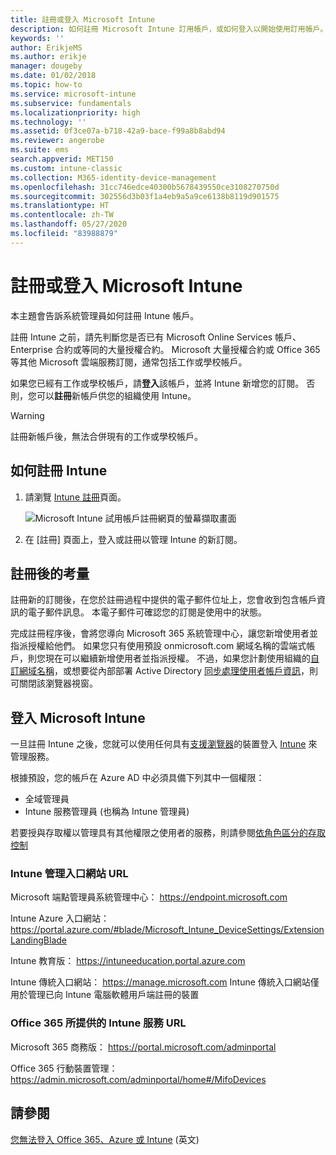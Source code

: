 ```yaml
---
title: 註冊或登入 Microsoft Intune
description: 如何註冊 Microsoft Intune 訂用帳戶，或如何登入以開始使用訂用帳戶。
keywords: ''
author: ErikjeMS
ms.author: erikje
manager: dougeby
ms.date: 01/02/2018
ms.topic: how-to
ms.service: microsoft-intune
ms.subservice: fundamentals
ms.localizationpriority: high
ms.technology: ''
ms.assetid: 0f3ce07a-b718-42a9-bace-f99a8b8abd94
ms.reviewer: angerobe
ms.suite: ems
search.appverid: MET150
ms.custom: intune-classic
ms.collection: M365-identity-device-management
ms.openlocfilehash: 31cc746edce40300b5678439550ce3108270750d
ms.sourcegitcommit: 302556d3b03f1a4eb9a5a9ce6138b8119d901575
ms.translationtype: HT
ms.contentlocale: zh-TW
ms.lasthandoff: 05/27/2020
ms.locfileid: "83988879"
---
```

# <a name="sign-up-or-sign-in-to-microsoft-intune"></a>註冊或登入 Microsoft Intune

本主題會告訴系統管理員如何註冊 Intune 帳戶。

註冊 Intune 之前，請先判斷您是否已有 Microsoft Online Services 帳戶、Enterprise 合約或等同的大量授權合約。 Microsoft 大量授權合約或 Office 365 等其他 Microsoft 雲端服務訂閱，通常包括工作或學校帳戶。

如果您已經有工作或學校帳戶，請**登入**該帳戶，並將 Intune 新增您的訂閱。 否則，您可以**註冊**新帳戶供您的組織使用 Intune。

>[!WARNING]
>註冊新帳戶後，無法合併現有的工作或學校帳戶。

## <a name="how-to-sign-up-for-intune"></a>如何註冊 Intune

1. 請瀏覽 [Intune 註冊](https://admin.microsoft.com/Signup/Signup.aspx?OfferId=40BE278A-DFD1-470a-9EF7-9F2596EA7FF9&dl=INTUNE_A&ali=1#0%20)頁面。

   ![Microsoft Intune 試用帳戶註冊網頁的螢幕擷取畫面](./media/account-sign-up/account-sign-up-site.png)

2. 在 [註冊] 頁面上，登入或註冊以管理 Intune 的新訂閱。

## <a name="post-sign-up-considerations"></a>註冊後的考量

註冊新的訂閱後，在您於註冊過程中提供的電子郵件位址上，您會收到包含帳戶資訊的電子郵件訊息。 本電子郵件可確認您的訂閱是使用中的狀態。

完成註冊程序後，會將您導向 Microsoft 365 系統管理中心，讓您新增使用者並指派授權給他們。 如果您只有使用預設 onmicrosoft.com 網域名稱的雲端式帳戶，則您現在可以繼續新增使用者並指派授權。 不過，如果您計劃使用組織的[自訂網域名稱](custom-domain-name-configure.md)，或想要從內部部署 Active Directory [同步處理使用者帳戶資訊](users-add.md#sync-active-directory-and-add-users-to-intune)，則可關閉該瀏覽器視窗。

## <a name="sign-in-to-microsoft-intune"></a>登入 Microsoft Intune

一旦註冊 Intune 之後，您就可以使用任何具有[支援瀏覽器](supported-devices-browsers.md#intune-supported-web-browsers)的裝置登入 [Intune](https://go.microsoft.com/fwlink/?linkid=2090973) 來管理服務。

根據預設，您的帳戶在 Azure AD 中必須具備下列其中一個權限：

- 全域管理員
- Intune 服務管理員 (也稱為 Intune 管理員)

若要授與存取權以管理具有其他權限之使用者的服務，則請參閱[依角色區分的存取控制](role-based-access-control.md)

### <a name="intune-admin-portal-url"></a>Intune 管理入口網站 URL

Microsoft 端點管理員系統管理中心： https://endpoint.microsoft.com

Intune Azure 入口網站： https://portal.azure.com/#blade/Microsoft_Intune_DeviceSettings/ExtensionLandingBlade

Intune 教育版： https://intuneeducation.portal.azure.com

Intune 傳統入口網站： https://manage.microsoft.com Intune 傳統入口網站僅用於管理已向 Intune 電腦軟體用戶端註冊的裝置

### <a name="urls-for-intune-services-provided-by-office-365"></a>Office 365 所提供的 Intune 服務 URL

Microsoft 365 商務版： https://portal.microsoft.com/adminportal

Office 365 行動裝置管理： https://admin.microsoft.com/adminportal/home#/MifoDevices

## <a name="see-also"></a>請參閱

[您無法登入 Office 365、Azure 或 Intune](https://support.microsoft.com/help/2412085) \(英文\)
